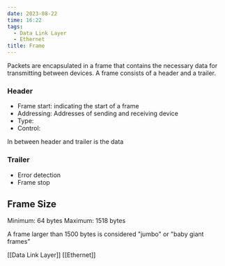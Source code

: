 ```yaml
---
date: 2023-08-22
time: 16:22
tags:
  - Data Link Layer
  - Ethernet
title: Frame
---
```

Packets are encapsulated in a frame that contains the necessary data for transmitting between devices. A frame consists of a header and a trailer.

### Header
- Frame start: indicating the start of a frame
- Addressing: Addresses of sending and receiving device
- Type:
- Control:

In between header and trailer is the data

### Trailer
- Error detection
- Frame stop

## Frame Size
Minimum: 64 bytes
Maximum: 1518 bytes

A frame larger than 1500 bytes is considered "jumbo" or "baby giant frames"

[[Data Link Layer]] [[Ethernet]]
